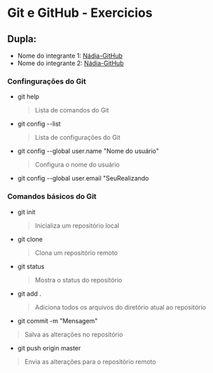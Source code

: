 # Git e GitHub - Exercicios

## Dupla:

- Nome do integrante 1: [Nádia-GitHub](https://github.com/nelsonamorim)
- Nome do integrante 2: [Nádia-GitHub](https://github.com/nadiabarbosa)

### Confingurações do Git

- git help
  > Lista de comandos do Git
- git config --list
  > Lista de configurações do Git
- git config --global user.name "Nome do usuário"
  > Configura o nome do usuário
- git config --global user.email "SeuRealizando


### Comandos básicos do Git
- git init
  > Inicializa um repositório local
- git clone <link-do-repositorio>
  > Clona um repositório remoto
- git status
  > Mostra o status do repositório
- git add .
  > Adiciona todos os arquivos do diretório atual ao repositório
- git commit -m "Mensagem"
> Salva as alterações no repositório
- git push origin master  
> Envia as alterações para o repositório remoto
